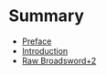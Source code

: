 # Summary

<!-- prettier-ignore -->
- [Preface](README.md)
- [Introduction](doc/introduction.md)
- [Raw Broadsword+2](doc/raw-broadsword+2.md)
